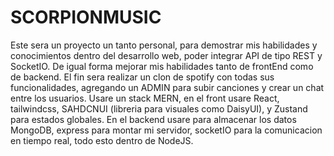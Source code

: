 # SCORPIONMUSIC
Este sera un proyecto un tanto personal, para demostrar mis habilidades y conocimientos dentro del desarrollo web, poder integrar API de tipo REST y SocketIO. De igual forma mejorar mis habilidades tanto de frontEnd como de backend.
El fin sera realizar un clon de spotify con todas sus funcionalidades, agregando un ADMIN para subir canciones y crear un chat entre los usuarios.
Usare un stack MERN, en el front usare React, tailwindcss, SAHDCNUI (libreria para visuales como DaisyUI), y Zustand para estados globales.
En el backend usare para almacenar los datos MongoDB, express para montar mi servidor, socketIO para la comunicacion en tiempo real, todo esto dentro de NodeJS.

